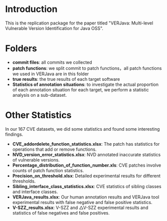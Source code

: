 # Introduction

This is the replication package for the paper titled "VERJava: Multi-level Vulnerable Version Identification for Java OSS". 

# Folders

- **commit files**: all commits we collected
- **patch functions**: we split commit to patch functions，all patch functions we used in VERJava are in this folder
- **true results**: the true results of each target software
- **Statistics of annotation situations**: to investigate the actual proportion of each annotation situation for each target, we perform a statistic analysis on a sub-dataset.

# Other Statistics

In our 167 CVE datasets, we did some statistics and found some interesting findings.

- **CVE_addordelete_function_statistics.xlsx**: The patch has statistics for operations that add or remove functions.
- **NVD_version_error_statistics.xlsx**: NVD annotated inaccurate statistics of vulnerable versions.
- **Percentage_distribution_of_function_number.xls**: CVE patches involve counts of patch function statistics.
- **Precision_on_threshold.xlsx**: Detailed experimental results for different thresholds.
- **Sibling_interface_class_statistics.xlsx**: CVE statistics of sibling classes and interface classes.
- **VERJava_results.xlsx**: Our human annotation results and VERJava tool experimental results with false negative and false positive statistics.
- **V-SZZ_results.xlsx**: V-SZZ and △V-SZZ experimental results and statistics of false negatives and false positives.